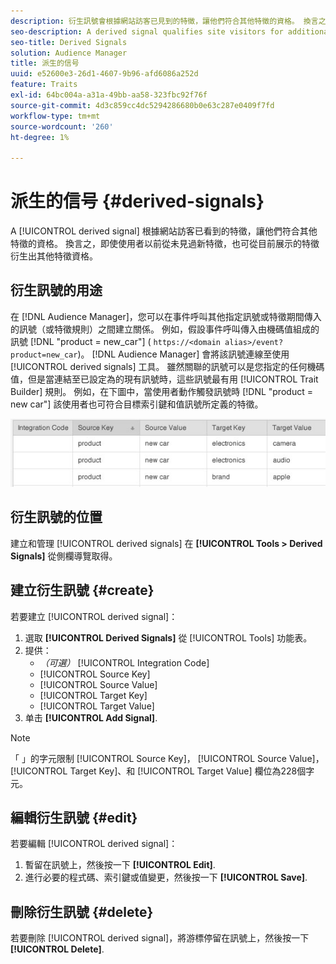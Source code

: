 ```yaml
---
description: 衍生訊號會根據網站訪客已見到的特徵，讓他們符合其他特徵的資格。 換言之，即使使用者以前從未見過新特徵，也可從目前展示的特徵衍生出其他特徵資格。
seo-description: A derived signal qualifies site visitors for additional traits based on a trait they've already seen. In other words, additional trait qualification can be derived from a currently exhibited trait even if a user has never seen the new trait before.
seo-title: Derived Signals
solution: Audience Manager
title: 派生的信号
uuid: e52600e3-26d1-4607-9b96-afd6086a252d
feature: Traits
exl-id: 64bc004a-a31a-49bb-aa58-323fbc92f76f
source-git-commit: 4d3c859cc4dc5294286680b0e63c287e0409f7fd
workflow-type: tm+mt
source-wordcount: '260'
ht-degree: 1%

---
```


# 派生的信号 {#derived-signals}

A [!UICONTROL derived signal] 根據網站訪客已看到的特徵，讓他們符合其他特徵的資格。 換言之，即使使用者以前從未見過新特徵，也可從目前展示的特徵衍生出其他特徵資格。

<!-- c_tb_derived_signal.xml -->

## 衍生訊號的用途

在 [!DNL Audience Manager]，您可以在事件呼叫其他指定訊號或特徵期間傳入的訊號（或特徵規則）之間建立關係。 例如，假設事件呼叫傳入由機碼值組成的訊號 [!DNL "product = new_car"] ( `https://<domain alias>/event?product=new_car`)。 [!DNL Audience Manager] 會將該訊號連線至使用 [!UICONTROL derived signals] 工具。 雖然關聯的訊號可以是您指定的任何機碼值，但是當連結至已設定為的現有訊號時，這些訊號最有用 [!UICONTROL Trait Builder] 規則。 例如，在下圖中，當使用者動作觸發訊號時 [!DNL "product = new car"] 該使用者也可符合目標索引鍵和值訊號所定義的特徵。

![](assets/derived_signal_example.png)

## 衍生訊號的位置

建立和管理 [!UICONTROL derived signals] 在 **[!UICONTROL Tools > Derived Signals]** 從側欄導覽取得。

## 建立衍生訊號 {#create}

<!-- t_tb_create_derived.xml -->

若要建立 [!UICONTROL derived signal]：

1. 選取 **[!UICONTROL Derived Signals]** 從 [!UICONTROL Tools] 功能表。
1. 提供：
   * *（可選）* [!UICONTROL Integration Code]
   * [!UICONTROL Source Key]
   * [!UICONTROL Source Value]
   * [!UICONTROL Target Key]
   * [!UICONTROL Target Value]
1. 单击 **[!UICONTROL Add Signal]**.

>[!NOTE]
>
>「 」的字元限制 [!UICONTROL Source Key]， [!UICONTROL Source Value]， [!UICONTROL Target Key]、和 [!UICONTROL Target Value] 欄位為228個字元。

## 編輯衍生訊號 {#edit}

<!-- t_tb_edit_derived.xml -->

若要編輯 [!UICONTROL derived signal]：

1. 暫留在訊號上，然後按一下 **[!UICONTROL Edit]**.
2. 進行必要的程式碼、索引鍵或值變更，然後按一下 **[!UICONTROL Save]**.

## 刪除衍生訊號 {#delete}

<!-- t_tb_delete_derived.xml -->

若要刪除 [!UICONTROL derived signal]，將游標停留在訊號上，然後按一下 **[!UICONTROL Delete]**.
